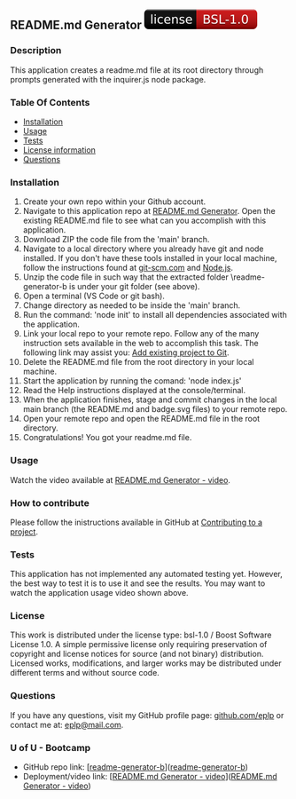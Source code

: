 ## README.md Generator   ![](assets/images/badge.svg)
### Description
This application creates a readme.md file at its root directory through prompts generated with the inquirer.js node package.
### Table Of Contents
- [Installation](#installation)
- [Usage](#usage)
- [Tests](#tests)
- [License information](#license)
- [Questions](#questions)

### Installation  
1. Create your own repo within your Github account.
2. Navigate to this application repo at [README.md Generator](https://github.com/eplp/readme-generator-b). Open the existing README.md file to see what can you accomplish with this application.
3. Download ZIP the code file from the 'main' branch.
4. Navigate to a local directory where you already have git and node installed. If you don't have these tools installed in your local machine, follow the instructions found at [git-scm.com](https://git-scm.com/) and [Node.js](https://nodejs.org/en).
5. Unzip the code file in such way that the extracted folder \readme-generator-b is under your git folder (see above).
6. Open a terminal (VS Code or git bash).
7. Change directory as needed to be inside the 'main' branch.
8. Run the command: 'node init' to install all dependencies associated with the application.
9. Link your local repo to your remote repo. Follow any of the many instruction sets available in the web to accomplish this task. The following link may assist you: [Add existing project to Git](https://gist.github.com/alexpchin/102854243cd066f8b88e).
10. Delete the README.md file from the root directory in your local machine.
11. Start the application by running the comand: 'node index.js'
12. Read the Help instructions displayed at the console/terminal.
13. When the application finishes, stage and commit changes in the local main branch (the README.md and badge.svg files) to your remote repo.
14. Open your remote repo and open the README.md file in the root directory.
15. Congratulations! You got your readme.md file.

### Usage
Watch the video available at [README.md Generator - video](assets/images/readme-generator.mp4).

### How to contribute
Please follow the inistructions available in GitHub at [Contributing to a project](https://docs.github.com/en/get-started/exploring-projects-on-github/contributing-to-a-project).

### Tests
This application has not implemented any automated testing yet. However, the best way to test it is to use it and see the results. You may want to watch the application usage video shown above.

### License
This work is distributed under the license type: bsl-1.0 / Boost Software License 1.0. A simple permissive license only requiring preservation of copyright and license notices for source (and not binary) distribution. Licensed works, modifications, and larger works may be distributed under different terms and without source code.
### Questions
If you have any questions, visit my GitHub profile page: [github.com/eplp](github.com/eplp) or contact me at: [eplp@mail.com](mailto:eplp@mail.com).
### U of U - Bootcamp
- GitHub repo link: [[readme-generator-b](https://github.com/eplp/readme-generator-b)]([readme-generator-b](https://github.com/eplp/readme-generator-b))
- Deployment/video link: [[README.md Generator - video](assets/images/readme-generator.mp4)]([README.md Generator - video](assets/images/readme-generator.mp4))
